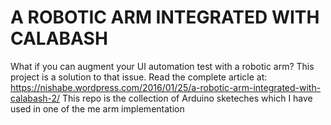 # A ROBOTIC ARM INTEGRATED WITH CALABASH

What if you can augment your UI automation test with a robotic arm? This project is a solution to that issue.
Read the complete article at: 
https://nishabe.wordpress.com/2016/01/25/a-robotic-arm-integrated-with-calabash-2/
This repo is the collection of Arduino sketeches which I have used in one of the me arm implementation
